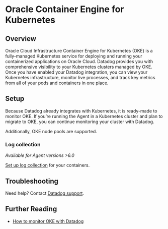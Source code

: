 # Oracle Container Engine for Kubernetes

## Overview

Oracle Cloud Infrastructure Container Engine for Kubernetes (OKE) is a fully-managed Kubernetes service for deploying and running your containerized applications on Oracle Cloud. Datadog provides you with comprehensive visibility to your Kubernetes clusters managed by OKE. Once you have enabled your Datadog integration, you can view your Kubernetes infrastructure, monitor live processes, and track key metrics from all of your pods and containers in one place.

## Setup

Because Datadog already integrates with Kubernetes, it is ready-made to monitor OKE. If you’re running the Agent in a Kubernetes cluster and plan to migrate to OKE, you can continue monitoring your cluster with Datadog.

Additionally, OKE node pools are supported.

### Log collection

_Available for Agent versions >6.0_

[Set up log collection][1] for your containers.

## Troubleshooting

Need help? Contact [Datadog support][2].

## Further Reading

- [How to monitor OKE with Datadog][3]

[1]: https://docs.datadoghq.com/agent/kubernetes/log
[2]: https://docs.datadoghq.com/help/
[3]: https://www.datadoghq.com/blog/monitor-oracle-kubernetes-engine/
